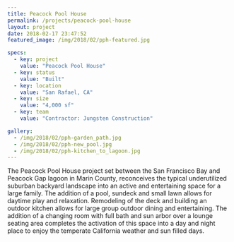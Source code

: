 ```yaml
---
title: Peacock Pool House
permalink: /projects/peacock-pool-house
layout: project
date: 2018-02-17 23:47:52
featured_image: /img/2018/02/pph-featured.jpg

specs:
  - key: project
    value: "Peacock Pool House"
  - key: status
    value: "Built"
  - key: location
    value: "San Rafael, CA"
  - key: size
    value: "4,000 sf"
  - key: team
    value: "Contractor: Jungsten Construction"

gallery:
  - /img/2018/02/pph-garden_path.jpg
  - /img/2018/02/pph-new_pool.jpg
  - /img/2018/02/pph-kitchen_to_lagoon.jpg
---
```


The Peacock Pool House project set between the San Francisco Bay and Peacock Gap lagoon in Marin County, reconceives the typical underutilized suburban backyard landscape into an active and entertaining space for a large family. The addition of a pool, sundeck and small lawn allows for daytime play and relaxation. Remodeling of the deck and building an outdoor kitchen allows for large group outdoor dining and entertaining. The addition of a changing room with full bath and sun arbor over a lounge seating area completes the activation of this space into a day and night place to enjoy the temperate California weather and sun filled days.
